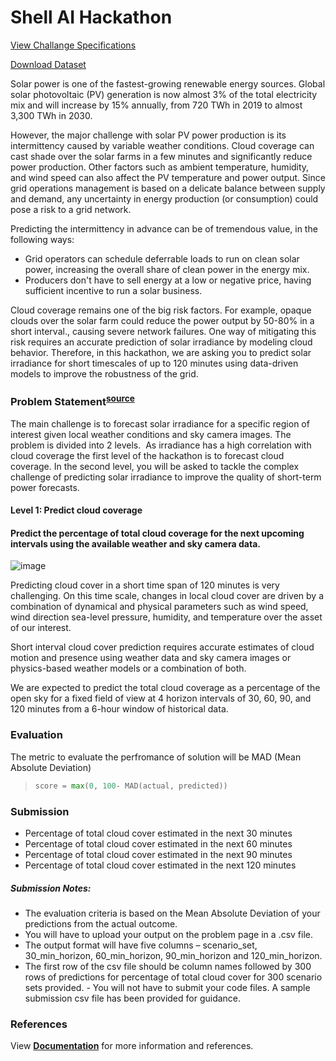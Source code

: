 # Shell AI Hackathon

[View Challange Specifications](https://www.hackerearth.com/challenges/competitive/shell-ai-hackathon-2021/)  

[Download Dataset](https://he-public-data.s3.ap-southeast-1.amazonaws.com/shell_dataset.zip)  

Solar power is one of the fastest-growing renewable energy sources. Global solar photovoltaic (PV) generation is now almost 3% of the total electricity mix and will increase by 15% annually, from 720 TWh in 2019 to almost 3,300 TWh in 2030.  

However, the major challenge with solar PV power production is its intermittency caused by variable weather conditions. Cloud coverage can cast shade over the solar farms in a few minutes and significantly reduce power production. Other factors such as ambient temperature, humidity, and wind speed can also affect the PV temperature and power output. Since grid operations management is based on a delicate balance between supply and demand, any uncertainty in energy production (or consumption) could pose a risk to a grid network.  

Predicting the intermittency in advance can be of tremendous value, in the following ways:  
- Grid operators can schedule deferrable loads to run on clean solar power, increasing the overall share of clean power in the energy mix.
- Producers don't have to sell energy at a low or negative price, having sufficient incentive to run a solar business.  

Cloud coverage remains one of the big risk factors. For example, opaque clouds over the solar farm could reduce the power output by 50-80% in a short interval., causing severe network failures. One way of mitigating this risk requires an accurate prediction of solar irradiance by modeling cloud behavior. Therefore, in this hackathon, we are asking you to predict solar irradiance for short timescales of up to 120 minutes using data-driven models to improve the robustness of the grid.  

### Problem Statement<sup><a href="https://www.hackerearth.com/challenges/competitive/shell-ai-hackathon-2021/machine-learning/ai-solar-power-prediction-2/">source</a></sup>
The main challenge is to forecast solar irradiance for a specific region of interest given local weather conditions and sky camera images. The problem is divided into 2 levels.&nbsp; As irradiance has a high correlation with cloud coverage the first level of the hackathon is to forecast cloud coverage. In the second level, you will be asked to tackle the complex challenge of predicting solar irradiance to improve the quality of short-term power forecasts.  

#### Level 1:  Predict cloud coverage  
#### Predict the percentage of total cloud coverage for the next upcoming intervals using the available weather and sky camera data.

![image](https://user-images.githubusercontent.com/32392924/137149765-f429108e-aaf5-4820-bdc3-9b7499b32c7a.png)

Predicting cloud cover in a short time span of 120 minutes is very challenging. On this time scale, changes in local cloud cover are driven by a combination of dynamical and physical parameters such as wind speed, wind direction sea-level pressure, humidity, and temperature over the asset of our interest.  

Short interval cloud cover prediction requires accurate estimates of cloud motion and presence using weather data and sky camera images or physics-based&nbsp;weather models or a combination of both.  

We are expected to predict the total cloud coverage as a percentage of the open sky for a fixed field of view at 4 horizon intervals of 30, 60, 90, and 120 minutes from a 6-hour window of historical data.

### Evaluation
The metric to evaluate the perfromance of solution will be MAD (Mean Absolute Deviation)
> ```python
> score = max(0, 100- MAD(actual, predicted))
> ```  

### Submission
- Percentage of total cloud cover estimated in the next 30 minutes
- Percentage of total cloud cover estimated in the next 60 minutes
- Percentage of total cloud cover estimated in the next 90 minutes
- Percentage of total cloud cover estimated in the next 120 minutes

##### Submission Notes:
- The evaluation criteria is based on the Mean Absolute Deviation of your predictions from the actual outcome.
- You will have to upload your output on the problem page in a .csv file.
- The output format will have five columns – scenario_set, 30_min_horizon, 60_min_horizon, 90_min_horizon and 120_min_horizon.  
- The first row of the csv file should be column names followed by 300 rows of predictions for percentage of total cloud cover for 300 scenario sets provided.  - You will not have to submit your code files. A sample submission csv file has been provided for guidance.  

### References
View [**Documentation**](https://github.com/mrutyunjay17/solar-power-prediction/blob/main/Documentation.md) for more information and references.